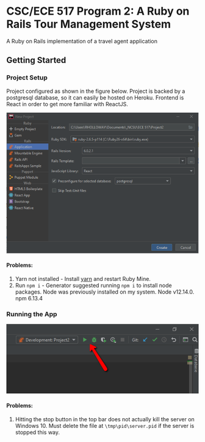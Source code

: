 # CSC/ECE 517 Program 2: A Ruby on Rails Tour Management System
A Ruby on Rails implementation of a travel agent application

## Getting Started
### Project Setup
Project configured as shown in the figure below. Project is backed by a postgresql database, so it can easily be hosted on Heroku. Frontend is React in order to get more familiar with ReactJS.

![Project Config](documentation/RailsProjectConfiguration.png)

#### Problems:
1. Yarn not installed - Install [yarn](https://legacy.yarnpkg.com/lang/en/docs/install/#windows-stable) and restart Ruby Mine.
2. Run `npm i` - Generator suggested running `npm i` to install node packages. Node was previously installed on my system. Node v12.14.0. npm 6.13.4

### Running the App
![Run](documentation/RunTheProject.png)
#### Problems:
1. Hitting the stop button in the top bar does not actually kill the server on Windows 10. Must delete the file at `\tmp\pid\server.pid` if the server is stopped this way.
